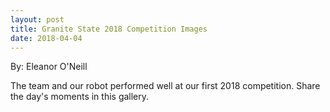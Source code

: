```yaml
---
layout: post
title: Granite State 2018 Competition Images
date: 2018-04-04
---
```

By: Eleanor O'Neill

The team and our robot performed well at our first 2018 competition. Share the day's moments in this gallery.

<img data-fancybox="2018GraniteState" src="{{site.baseurl}}/images/upload/2018/Windham-Granite-State-2018/20180304_150229-700x0.jpg" height="0" width="700" alt="" />
<img data-fancybox="2018GraniteState" src="{{site.baseurl}}/images/upload/2018/Windham-Granite-State-2018/P1030492-700x0.jpg" height="0" width="700" alt="" />
<img data-fancybox="2018GraniteState" src="{{site.baseurl}}/images/upload/2018/Windham-Granite-State-2018/img_a14-700x0.jpg" height="0" width="700" alt="" />
<img data-fancybox="2018GraniteState" src="{{site.baseurl}}/images/upload/2018/Windham-Granite-State-2018/IMG_5354-700x0.jpg" height="0" width="700" alt="" />
<img data-fancybox="2018GraniteState" src="{{site.baseurl}}/images/upload/2018/Windham-Granite-State-2018/IMG_5353-700x0.jpg" height="0" width="700" alt="" />
<img data-fancybox="2018GraniteState" src="{{site.baseurl}}/images/upload/2018/Windham-Granite-State-2018/IMG_5352-700x0.jpg" height="0" width="700" alt="" />
<img data-fancybox="2018GraniteState" src="{{site.baseurl}}/images/upload/2018/Windham-Granite-State-2018/IMG_5355-e1522713042863-700x0.jpg" height="0" width="700" alt="" />
<img data-fancybox="2018GraniteState" src="{{site.baseurl}}/images/upload/2018/Windham-Granite-State-2018/P1030511-700x0.jpg" height="0" width="700" alt="" />
<img data-fancybox="2018GraniteState" src="{{site.baseurl}}/images/upload/2018/Windham-Granite-State-2018/P1030510-700x0.jpg" height="0" width="700" alt="" />
<img data-fancybox="2018GraniteState" src="{{site.baseurl}}/images/upload/2018/Windham-Granite-State-2018/P1030506-700x0.jpg" height="0" width="700" alt="" />
<img data-fancybox="2018GraniteState" src="{{site.baseurl}}/images/upload/2018/Windham-Granite-State-2018/P1030509-700x0.jpg" height="0" width="700" alt="" />
<img data-fancybox="2018GraniteState" src="{{site.baseurl}}/images/upload/2018/Windham-Granite-State-2018/P1030504-700x0.jpg" height="0" width="700" alt="" />
<img data-fancybox="2018GraniteState" src="{{site.baseurl}}/images/upload/2018/Windham-Granite-State-2018/P1030508-700x0.jpg" height="0" width="700" alt="" />
<img data-fancybox="2018GraniteState" src="{{site.baseurl}}/images/upload/2018/Windham-Granite-State-2018/P1030503-e1522713081415-700x0.jpg" height="0" width="700" alt="" />
<img data-fancybox="2018GraniteState" src="{{site.baseurl}}/images/upload/2018/Windham-Granite-State-2018/P1030505-700x0.jpg" height="0" width="700" alt="" />
<img data-fancybox="2018GraniteState" src="{{site.baseurl}}/images/upload/2018/Windham-Granite-State-2018/P1030507-700x0.jpg" height="0" width="700" alt="" />
<img data-fancybox="2018GraniteState" src="{{site.baseurl}}/images/upload/2018/Windham-Granite-State-2018/P1030502-e1522712978134-700x0.jpg" height="0" width="700" alt="" />
<img data-fancybox="2018GraniteState" src="{{site.baseurl}}/images/upload/2018/Windham-Granite-State-2018/P1030499-700x0.jpg" height="0" width="700" alt="" />
<img data-fancybox="2018GraniteState" src="{{site.baseurl}}/images/upload/2018/Windham-Granite-State-2018/P1030500-e1522713112571-700x0.jpg" height="0" width="700" alt="" />
<img data-fancybox="2018GraniteState" src="{{site.baseurl}}/images/upload/2018/Windham-Granite-State-2018/P1030495-700x0.jpg" height="0" width="700" alt="" />
<img data-fancybox="2018GraniteState" src="{{site.baseurl}}/images/upload/2018/Windham-Granite-State-2018/P1030498-700x0.jpg" height="0" width="700" alt="" />
<img data-fancybox="2018GraniteState" src="{{site.baseurl}}/images/upload/2018/Windham-Granite-State-2018/P1030490-700x0.jpg" height="0" width="700" alt="" />
<img data-fancybox="2018GraniteState" src="{{site.baseurl}}/images/upload/2018/Windham-Granite-State-2018/P1030493-700x0.jpg" height="0" width="700" alt="" />
<img data-fancybox="2018GraniteState" src="{{site.baseurl}}/images/upload/2018/Windham-Granite-State-2018/P1030497-700x0.jpg" height="0" width="700" alt="" />
<img data-fancybox="2018GraniteState" src="{{site.baseurl}}/images/upload/2018/Windham-Granite-State-2018/P1030496-700x0.jpg" height="0" width="700" alt="" />
<img data-fancybox="2018GraniteState" src="{{site.baseurl}}/images/upload/2018/Windham-Granite-State-2018/P1030491-700x0.jpg" height="0" width="700" alt="" />
<img data-fancybox="2018GraniteState" src="{{site.baseurl}}/images/upload/2018/Windham-Granite-State-2018/P1030494-700x0.jpg" height="0" width="700" alt="" />
<img data-fancybox="2018GraniteState" src="{{site.baseurl}}/images/upload/2018/Windham-Granite-State-2018/P1030489-700x0.jpg" height="0" width="700" alt="" />
<img data-fancybox="2018GraniteState" src="{{site.baseurl}}/images/upload/2018/Windham-Granite-State-2018/P1030482-700x0.jpg" height="0" width="700" alt="" />
<img data-fancybox="2018GraniteState" src="{{site.baseurl}}/images/upload/2018/Windham-Granite-State-2018/P1030488-700x0.jpg" height="0" width="700" alt="" />
<img data-fancybox="2018GraniteState" src="{{site.baseurl}}/images/upload/2018/Windham-Granite-State-2018/P1030485-700x0.jpg" height="0" width="700" alt="" />
<img data-fancybox="2018GraniteState" src="{{site.baseurl}}/images/upload/2018/Windham-Granite-State-2018/P1030487-700x0.jpg" height="0" width="700" alt="" />
<img data-fancybox="2018GraniteState" src="{{site.baseurl}}/images/upload/2018/Windham-Granite-State-2018/P1030480-700x0.jpg" height="0" width="700" alt="" />
<img data-fancybox="2018GraniteState" src="{{site.baseurl}}/images/upload/2018/Windham-Granite-State-2018/img_a56-700x0.jpg" height="0" width="700" alt="" />
<img data-fancybox="2018GraniteState" src="{{site.baseurl}}/images/upload/2018/Windham-Granite-State-2018/img_a60-700x0.jpg" height="0" width="700" alt="" />
<img data-fancybox="2018GraniteState" src="{{site.baseurl}}/images/upload/2018/Windham-Granite-State-2018/img_a55-700x0.jpg" height="0" width="700" alt="" />
<img data-fancybox="2018GraniteState" src="{{site.baseurl}}/images/upload/2018/Windham-Granite-State-2018/img_a53-700x0.jpg" height="0" width="700" alt="" />
<img data-fancybox="2018GraniteState" src="{{site.baseurl}}/images/upload/2018/Windham-Granite-State-2018/img_a52-700x0.jpg" height="0" width="700" alt="" />
<img data-fancybox="2018GraniteState" src="{{site.baseurl}}/images/upload/2018/Windham-Granite-State-2018/img_a51-700x0.jpg" height="0" width="700" alt="" />
<img data-fancybox="2018GraniteState" src="{{site.baseurl}}/images/upload/2018/Windham-Granite-State-2018/img_a46-700x0.jpg" height="0" width="700" alt="" />
<img data-fancybox="2018GraniteState" src="{{site.baseurl}}/images/upload/2018/Windham-Granite-State-2018/img_a50-700x0.jpg" height="0" width="700" alt="" />
<img data-fancybox="2018GraniteState" src="{{site.baseurl}}/images/upload/2018/Windham-Granite-State-2018/img_a48-700x0.jpg" height="0" width="700" alt="" />
<img data-fancybox="2018GraniteState" src="{{site.baseurl}}/images/upload/2018/Windham-Granite-State-2018/img_a47-700x0.jpg" height="0" width="700" alt="" />
<img data-fancybox="2018GraniteState" src="{{site.baseurl}}/images/upload/2018/Windham-Granite-State-2018/img_a45-700x0.jpg" height="0" width="700" alt="" />
<img data-fancybox="2018GraniteState" src="{{site.baseurl}}/images/upload/2018/Windham-Granite-State-2018/img_a41-700x0.jpg" height="0" width="700" alt="" />
<img data-fancybox="2018GraniteState" src="{{site.baseurl}}/images/upload/2018/Windham-Granite-State-2018/img_a40-700x0.jpg" height="0" width="700" alt="" />
<img data-fancybox="2018GraniteState" src="{{site.baseurl}}/images/upload/2018/Windham-Granite-State-2018/img_a39-700x0.jpg" height="0" width="700" alt="" />
<img data-fancybox="2018GraniteState" src="{{site.baseurl}}/images/upload/2018/Windham-Granite-State-2018/img_a38-700x0.jpg" height="0" width="700" alt="" />
<img data-fancybox="2018GraniteState" src="{{site.baseurl}}/images/upload/2018/Windham-Granite-State-2018/img_a30-700x0.jpg" height="0" width="700" alt="" />
<img data-fancybox="2018GraniteState" src="{{site.baseurl}}/images/upload/2018/Windham-Granite-State-2018/img_a34-700x0.jpg" height="0" width="700" alt="" />
<img data-fancybox="2018GraniteState" src="{{site.baseurl}}/images/upload/2018/Windham-Granite-State-2018/img_a36-700x0.jpg" height="0" width="700" alt="" />
<img data-fancybox="2018GraniteState" src="{{site.baseurl}}/images/upload/2018/Windham-Granite-State-2018/img_a33-700x0.jpg" height="0" width="700" alt="" />
<img data-fancybox="2018GraniteState" src="{{site.baseurl}}/images/upload/2018/Windham-Granite-State-2018/img_a35-700x0.jpg" height="0" width="700" alt="" />
<img data-fancybox="2018GraniteState" src="{{site.baseurl}}/images/upload/2018/Windham-Granite-State-2018/img_a37-700x0.jpg" height="0" width="700" alt="" />
<img data-fancybox="2018GraniteState" src="{{site.baseurl}}/images/upload/2018/Windham-Granite-State-2018/img_a32-700x0.jpg" height="0" width="700" alt="" />
<img data-fancybox="2018GraniteState" src="{{site.baseurl}}/images/upload/2018/Windham-Granite-State-2018/img_a31-700x0.jpg" height="0" width="700" alt="" />
<img data-fancybox="2018GraniteState" src="{{site.baseurl}}/images/upload/2018/Windham-Granite-State-2018/img_a29-700x0.jpg" height="0" width="700" alt="" />
<img data-fancybox="2018GraniteState" src="{{site.baseurl}}/images/upload/2018/Windham-Granite-State-2018/img_a27-700x0.jpg" height="0" width="700" alt="" />
<img data-fancybox="2018GraniteState" src="{{site.baseurl}}/images/upload/2018/Windham-Granite-State-2018/img_a26-700x0.jpg" height="0" width="700" alt="" />
<img data-fancybox="2018GraniteState" src="{{site.baseurl}}/images/upload/2018/Windham-Granite-State-2018/img_a20-700x0.jpg" height="0" width="700" alt="" />
<img data-fancybox="2018GraniteState" src="{{site.baseurl}}/images/upload/2018/Windham-Granite-State-2018/img_a19-700x0.jpg" height="0" width="700" alt="" />
<img data-fancybox="2018GraniteState" src="{{site.baseurl}}/images/upload/2018/Windham-Granite-State-2018/img_a25-700x0.jpg" height="0" width="700" alt="" />
<img data-fancybox="2018GraniteState" src="{{site.baseurl}}/images/upload/2018/Windham-Granite-State-2018/img_a15-700x0.jpg" height="0" width="700" alt="" />
<img data-fancybox="2018GraniteState" src="{{site.baseurl}}/images/upload/2018/Windham-Granite-State-2018/img_a16-700x0.jpg" height="0" width="700" alt="" />
<img data-fancybox="2018GraniteState" src="{{site.baseurl}}/images/upload/2018/Windham-Granite-State-2018/img_a22-700x0.jpg" height="0" width="700" alt="" />
<img data-fancybox="2018GraniteState" src="{{site.baseurl}}/images/upload/2018/Windham-Granite-State-2018/img_a21-700x0.jpg" height="0" width="700" alt="" />
<img data-fancybox="2018GraniteState" src="{{site.baseurl}}/images/upload/2018/Windham-Granite-State-2018/img_a12-700x0.jpg" height="0" width="700" alt="" />
<img data-fancybox="2018GraniteState" src="{{site.baseurl}}/images/upload/2018/Windham-Granite-State-2018/img_a13-700x0.jpg" height="0" width="700" alt="" />
<img data-fancybox="2018GraniteState" src="{{site.baseurl}}/images/upload/2018/Windham-Granite-State-2018/img_a10-700x0.jpg" height="0" width="700" alt="" />
<img data-fancybox="2018GraniteState" src="{{site.baseurl}}/images/upload/2018/Windham-Granite-State-2018/img_a11-700x0.jpg" height="0" width="700" alt="" />
<img data-fancybox="2018GraniteState" src="{{site.baseurl}}/images/upload/2018/Windham-Granite-State-2018/img_a6-700x0.jpg" height="0" width="700" alt="" />
<img data-fancybox="2018GraniteState" src="{{site.baseurl}}/images/upload/2018/Windham-Granite-State-2018/img_a7-700x0.jpg" height="0" width="700" alt="" />
<img data-fancybox="2018GraniteState" src="{{site.baseurl}}/images/upload/2018/Windham-Granite-State-2018/img_a8-700x0.jpg" height="0" width="700" alt="" />
<img data-fancybox="2018GraniteState" src="{{site.baseurl}}/images/upload/2018/Windham-Granite-State-2018/img_a3-700x0.jpg" height="0" width="700" alt="" />
<img data-fancybox="2018GraniteState" src="{{site.baseurl}}/images/upload/2018/Windham-Granite-State-2018/IMG_5389-e1522713205588-700x0.jpg" height="0" width="700" alt="" />
<img data-fancybox="2018GraniteState" src="{{site.baseurl}}/images/upload/2018/Windham-Granite-State-2018/img_a1-700x0.jpg" height="0" width="700" alt="" />
<img data-fancybox="2018GraniteState" src="{{site.baseurl}}/images/upload/2018/Windham-Granite-State-2018/IMG_5387-700x0.jpg" height="0" width="700" alt="" />
<img data-fancybox="2018GraniteState" src="{{site.baseurl}}/images/upload/2018/Windham-Granite-State-2018/IMG_5388-e1522713243981-700x0.jpg" height="0" width="700" alt="" />
<img data-fancybox="2018GraniteState" src="{{site.baseurl}}/images/upload/2018/Windham-Granite-State-2018/IMG_5384-700x0.jpg" height="0" width="700" alt="" />
<img data-fancybox="2018GraniteState" src="{{site.baseurl}}/images/upload/2018/Windham-Granite-State-2018/IMG_5385-700x0.jpg" height="0" width="700" alt="" />
<img data-fancybox="2018GraniteState" src="{{site.baseurl}}/images/upload/2018/Windham-Granite-State-2018/IMG_5379-700x0.jpg" height="0" width="700" alt="" />
<img data-fancybox="2018GraniteState" src="{{site.baseurl}}/images/upload/2018/Windham-Granite-State-2018/IMG_5375-e1522713313600-700x0.jpg" height="0" width="700" alt="" />
<img data-fancybox="2018GraniteState" src="{{site.baseurl}}/images/upload/2018/Windham-Granite-State-2018/IMG_5382-700x0.jpg" height="0" width="700" alt="" />
<img data-fancybox="2018GraniteState" src="{{site.baseurl}}/images/upload/2018/Windham-Granite-State-2018/IMG_5376-e1522713376604-700x0.jpg" height="0" width="700" alt="" />
<img data-fancybox="2018GraniteState" src="{{site.baseurl}}/images/upload/2018/Windham-Granite-State-2018/IMG_5372-e1522713497137-700x0.jpg" height="0" width="700" alt="" />
<img data-fancybox="2018GraniteState" src="{{site.baseurl}}/images/upload/2018/Windham-Granite-State-2018/IMG_5377-e1522713523105-700x0.jpg" height="0" width="700" alt="" />
<img data-fancybox="2018GraniteState" src="{{site.baseurl}}/images/upload/2018/Windham-Granite-State-2018/IMG_5371-e1522713554364-700x0.jpg" height="0" width="700" alt="" />
<img data-fancybox="2018GraniteState" src="{{site.baseurl}}/images/upload/2018/Windham-Granite-State-2018/IMG_5374-700x0.jpg" height="0" width="700" alt="" />
<img data-fancybox="2018GraniteState" src="{{site.baseurl}}/images/upload/2018/Windham-Granite-State-2018/IMG_5368-700x0.jpg" height="0" width="700" alt="" />
<img data-fancybox="2018GraniteState" src="{{site.baseurl}}/images/upload/2018/Windham-Granite-State-2018/IMG_5362-700x0.jpg" height="0" width="700" alt="" />
<img data-fancybox="2018GraniteState" src="{{site.baseurl}}/images/upload/2018/Windham-Granite-State-2018/IMG_5369-e1522714258832-700x0.jpg" height="0" width="700" alt="" />
<img data-fancybox="2018GraniteState" src="{{site.baseurl}}/images/upload/2018/Windham-Granite-State-2018/IMG_5364-e1522713672888-700x0.jpg" height="0" width="700" alt="" />
<img data-fancybox="2018GraniteState" src="{{site.baseurl}}/images/upload/2018/Windham-Granite-State-2018/IMG_5367-700x0.jpg" height="0" width="700" alt="" />
<img data-fancybox="2018GraniteState" src="{{site.baseurl}}/images/upload/2018/Windham-Granite-State-2018/IMG_5363-e1522713729551-700x0.jpg" height="0" width="700" alt="" />
<img data-fancybox="2018GraniteState" src="{{site.baseurl}}/images/upload/2018/Windham-Granite-State-2018/IMG_5357-e1522713792266-700x0.jpg" height="0" width="700" alt="" />
<img data-fancybox="2018GraniteState" src="{{site.baseurl}}/images/upload/2018/Windham-Granite-State-2018/IMG_5356-700x0.jpg" height="0" width="700" alt="" />
<img data-fancybox="2018GraniteState" src="{{site.baseurl}}/images/upload/2018/Windham-Granite-State-2018/IMG_5380-e1522713459738-700x0.jpg" height="0" width="700" alt="" />
